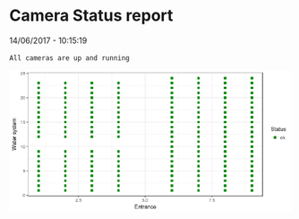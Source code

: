 Camera Status report
================
14/06/2017 - 10:15:19

    All cameras are up and running

![](camreport_files/figure-markdown_github/unnamed-chunk-2-1.png)
